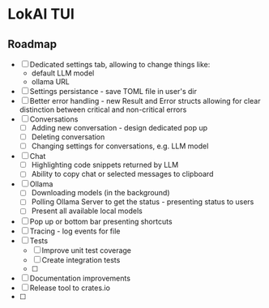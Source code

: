 # LokAI TUI

## Roadmap

-   [ ] Dedicated settings tab, allowing to change things like:
    -   default LLM model
    -   ollama URL
-   [ ] Settings persistance - save TOML file in user's dir
-   [ ] Better error handling - new Result and Error structs allowing for clear distinction between critical and non-critical errors
-   [ ] Conversations
    -   [ ] Adding new conversation - design dedicated pop up
    -   [ ] Deleting conversation
    -   [ ] Changing settings for conversations, e.g. LLM model
-   [ ] Chat
    -   [ ] Highlighting code snippets returned by LLM
    -   [ ] Ability to copy chat or selected messages to clipboard
-   [ ] Ollama
    -   [ ] Downloading models (in the background)
    -   [ ] Polling Ollama Server to get the status - presenting status to users
    -   [ ] Present all available local models
-   [ ] Pop up or bottom bar presenting shortcuts
-   [ ] Tracing - log events for file
-   [ ] Tests
    -   [ ] Improve unit test coverage
    -   [ ] Create integration tests
    -   [ ]
-   [ ] Documentation improvements
-   [ ] Release tool to crates.io
-   [ ]
